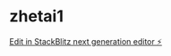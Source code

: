 # zhetai1

[Edit in StackBlitz next generation editor ⚡️](https://stackblitz.com/~/github.com/Cyber261998/zhetai1)
